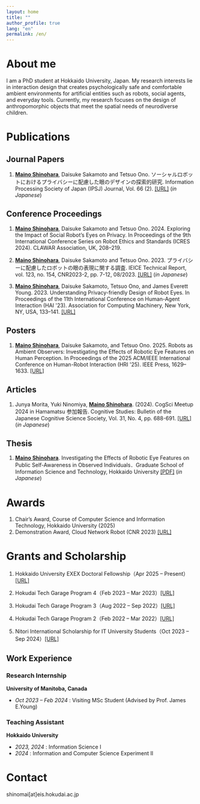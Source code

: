 ```yaml
---
layout: home
title: ""
author_profile: true
lang: "en"
permalink: /en/
---
```


# About me
I am a PhD student at Hokkaido University, Japan. My research interests lie in interaction design that creates psychologically safe and comfortable ambient environments for artificial entities such as robots, social agents, and everyday tools.
Currently, my research focuses on the design of anthropomorphic objects that meet the spatial needs of neurodiverse children.

# Publications
## Journal Papers
1. <u><strong>Maino Shinohara</strong></u>, Daisuke Sakamoto and Tetsuo Ono. ソーシャルロボットにおけるプライバシーに配慮した眼のデザインの探索的研究. Information Processing Society of Japan (IPSJ) Journal, Vol. 66 (2). [[URL]](https://doi.org/10.20729/0002000019) (*in Japanese*)

## Conference Proceedings
1. <u><strong>Maino Shinohara</strong></u>, Daisuke Sakamoto and Tetsuo Ono. 2024. Exploring the Impact of Social Robot’s Eyes on Privacy. In Proceedings of the 9th International Conference Series on Robot Ethics and Standards (ICRES 2024). CLAWAR Association, UK, 208–219.

2. <u><strong>Maino Shinohara</strong></u>, Daisuke Sakamoto and Tetsuo Ono. 2023. プライバシーに配慮したロボットの眼の表現に関する調査. IEICE Technical Report, vol. 123, no. 154, CNR2023-2, pp. 7-12, 08/2023. [[URL]](https://ken.ieice.org/ken/paper/20230809GCWt/) (*in Japanese*)

3. <u><strong>Maino Shinohara</strong></u>, Daisuke Sakamoto, Tetsuo Ono, and James Everett Young. 2023. Understanding Privacy-friendly Design of Robot Eyes. In Proceedings of the 11th International Conference on Human-Agent Interaction (HAI '23). Association for Computing Machinery, New York, NY, USA, 133–141. [[URL]](https://dl.acm.org/doi/10.1145/3623809.3623829) 

## Posters
1. <u><strong>Maino Shinohara</strong></u>, Daisuke Sakamoto, and Tetsuo Ono. 2025. Robots as Ambient Observers: Investigating the Effects of Robotic Eye Features on Human Perception. In Proceedings of the 2025 ACM/IEEE International Conference on Human-Robot Interaction (HRI '25). IEEE Press, 1629–1633. [[URL]](https://dl.acm.org/doi/10.5555/3721488.3721734)

## Articles
1. Junya Morita, Yuki Ninomiya, <u><strong>Maino Shinohara</strong></u>. (2024). CogSci Meetup 2024 in Hamamatsu 参加報告. Cognitive Studies: Bulletin of the Japanese Cognitive Science Society, Vol. 31, No. 4, pp. 688-691. [[URL]](https://www.jstage.jst.go.jp/article/jcss/31/4/31_2024.037/_article/-char/ja) (*in Japanese*)

## Thesis
1. <u><strong>Maino Shinohara</strong></u>. Investigating the Effects of Robotic Eye Features on Public Self-Awareness in Observed Individuals．Graduate School of Information Science and Technology, Hokkaido University [[PDF]](assets/pdf/thesis.pdf) (*in Japanese*)

# Awards
1. Chair’s Award, Course of Computer Science and Information Technology, Hokkaido University (2025)
2. Demonstration Award, Cloud Network Robot (CNR 2023)
 [[URL]](https://sites.google.com/site/cloudnetworkrobots/%E8%A1%A8%E5%BD%B0)

# Grants and Scholarship
1. Hokkaido University EXEX Doctoral Fellowship（Apr 2025 – Present）[[URL]](https://sites.google.com/eis.hokudai.ac.jp/exexphd-fellow/)

2. Hokudai Tech Garage Program 4（Feb 2023 – Mar 2023）[[URL]](https://hokudai-hutg.com/)

3. Hokudai Tech Garage Program 3（Aug 2022 – Sep 2022）[[URL]](https://hokudai-hutg.com/)

4. Hokudai Tech Garage Program 2（Feb 2022 – Mar 2022）[[URL]](https://hokudai-hutg.com/)

5. Nitori International Scholarship for IT University Students（Oct 2023 – Sep 2024）[[URL]](https://www.nitori-shougakuzaidan.com/)

## Work Experience

### Research Internship
**University of Manitoba, Canada**  
- *Oct 2023 – Feb 2024* : Visiting MSc Student (Advised by Prof. James E.Young)

### Teaching Assistant  
**Hokkaido University**  
- *2023, 2024* : Information Science I
- *2024* :  Information and Computer Science Experiment II

# Contact
shinomai[at]eis.hokudai.ac.jp